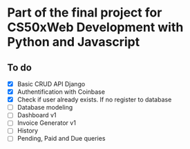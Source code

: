 # Part of the final project for CS50xWeb Development with Python and Javascript

## To do

- [x] Basic CRUD API Django
- [x] Authentification with Coinbase
- [x] Check if user already exists. If no register to database
- [ ] Database modeling
- [ ] Dashboard v1
- [ ] Invoice Generator v1
- [ ] History
- [ ] Pending, Paid and Due queries
